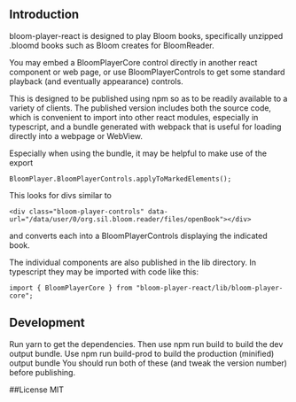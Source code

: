 ## Introduction
bloom-player-react is designed to play Bloom books, specifically unzipped .bloomd books such as Bloom creates for BloomReader.

You may embed a BloomPlayerCore control directly in another react component or web page, or use BloomPlayerControls to get some standard playback (and eventually appearance) controls.

This is designed to be published using npm so as to be readily available to a variety of clients. The published version includes both the source code, which is convenient to import into other react modules, especially in typescript, and a bundle generated with webpack that is useful for loading directly into a webpage or WebView.

Especially when using the bundle, it may be helpful to make use of the export 

    BloomPlayer.BloomPlayerControls.applyToMarkedElements();

This looks for divs similar to

    <div class="bloom-player-controls" data-url="/data/user/0/org.sil.bloom.reader/files/openBook"></div>

and converts each into a BloomPlayerControls displaying the indicated book.

The individual components are also published in the lib directory. In typescript they may be imported with code like this:

    import { BloomPlayerCore } from "bloom-player-react/lib/bloom-player-core";

## Development

Run yarn to get the dependencies.
Then use npm run build to build the dev output bundle.
Use npm run build-prod to build the production (minified) output bundle
You should run both of these (and tweak the version number) before publishing.

##License
MIT
